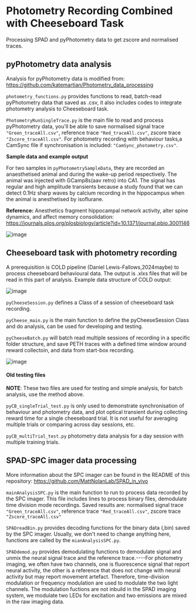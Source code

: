 # Photometry Recording Combined with Cheeseboard Task
 Processing SPAD and pyPhotometry data to get zscore and normalised traces.
## pyPhotometry data analysis
Analysis for pyPhotometry data is modified from:
https://github.com/katemartian/Photometry_data_processing

`photometry_functions.py` provides functions to read, batch-read pyPhotometry data that saved as .csv, it also includes codes to integrate photometry analysis to Cheeseboard task.

`PhotometryRunSingleTrace.py` is the main file to read and process pyPhotometry data, you'll be able to save normalised signal trace `"Green_traceAll.csv"`, reference trace `"Red_traceAll.csv"`, zscore trace `"Zscore_traceAll.csv"`. For photometry recording with behaviour tasks,a CamSync file if synchronisation is included: `"CamSync_photometry.csv"`.

**Sample data and example output**

For two samples in `pyPhotometrySampleData`, they are recorded an anaesthetised animal and during the wake-up period respectively. The animal was injected with GCamp8s(aav retro) into CA1. The signal has regular and high amplitude transients because a study found that we can detect 0.1Hz sharp waves by calcium recording in the hippocampus when the animal is anesthetised by isoflurane.

**Reference:** Anesthetics fragment hippocampal network activity, alter spine dynamics, and affect memory consolidation: https://journals.plos.org/plosbiology/article?id=10.1371/journal.pbio.3001146

![image](https://github.com/user-attachments/assets/aebf2bc2-d209-458f-a406-f83dae1e11b6)

## Cheeseboard task with photometry recording
A prerequisition is COLD pipeline (Daniel Lewis-Fallows,2024maybe) to process cheeseboard behavioural data. The output is .xlxs files that will be read in this part of analysis.
Example data structure of COLD output:

![image](https://github.com/user-attachments/assets/ff561104-9c71-4527-815f-6b0f532a63e5)

`pyCheeseSession.py` defines a Class of a session of cheeseboard task recording. 

`pyCheese_main.py` is the main function to define the pyCheeseSession Class and do analysis, can be used for developing and testing.

`pyCheeseBatch.py` will batch read multiple sessions of recording in a specific folder structure, and save PETH traces with a defined time window around reward collectoin, and data from start-box recording. 

![image](https://github.com/user-attachments/assets/7d5dcfec-3265-42ec-b183-ce8e21209c40)




#### Old testing files
**NOTE**: These two files are used for testing and simple analysis, for batch analysis, use the method above.

`pyCB_singleTrial_test.py` is only used to demonstrate synchronisation of behaviour and photometry data, and plot optical transient during collecting reward time for a single cheeseboard trial. It is not useful for averaging multiple trials or comparing across day sessions, etc. 

`pyCB_multiTrial_test.py` photometry data analysis for a day session with multiple training trials.

## SPAD-SPC imager data processing
More information about the SPC imager can be found in the README of this repository: 
https://github.com/MattNolanLab/SPAD_in_vivo

`mainAnalysisSPC.py` is the main function to run to process data recorded by the SPC imager. This file includes lines to process binary files, demodulate time division mode recordings. Saved results are: normalised signal trace `"Green_traceAll.csv"`, reference trace `"Red_traceAll.csv"`, zscore trace `"Zscore_traceAll.csv"`

`SPADreadBin.py` provides decoding functions for the binary data (,bin) saved by the SPC imager. Usually, we don't need to change anything here, functions are called by the `mianAnalysisSPC.py`.

`SPADdemod.py` provides demodulating functions to demodulate signal and unmix the neural signal trace and the reference trace.----For photometry imaging, we often have two channels, one is fluorescence signal that report neural activity, the other is a reference that does not change with neural activity but may report movement artefact. Therefore, time-division modulation or frequency modulation are used to modulate the two light channels. The modulation fuctions are not inbuild in the SPAD imaging system, we modulate two LEDs for excitation and two emissions are mixed in the raw imaging data. 



